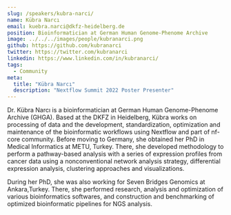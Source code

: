 ```yaml
---
slug: /speakers/kubra-narci/
name: Kübra Narcı
email: kuebra.narci@dkfz-heidelberg.de
position: Bioinformatician at German Human Genome-Phenome Archive
image: ../../../images/people/kubranarci.png
github: https://github.com/kubranarci
twitter: https://twitter.com/kubranarci
linkedin: https://www.linkedin.com/in/kubranarci/	
tags:
  - Community
meta:
  title: "Kübra Narcı"
  description: "Nextflow Summit 2022 Poster Presenter"
---
```

Dr. Kübra Narcı is a bioinformatician at German Human Genome-Phenome Archive (GHGA). Based at the DKFZ in Heidelberg, Kübra works on processing of data and the development, standardization, optimization and maintenance of the bioinformatic workflows using Nextflow and part of nf-core community. Before moving to Germany, she obtained her PhD in Medical Informatics at METU, Turkey. There, she developed  methodology to perform a pathway-based analysis with a series of expression profiles from cancer data using a nonconventional network analysis strategy, differential expression analysis, clustering approaches and visualizations.

During her PhD, she was also working for Seven Bridges Genomics at Ankara,Turkey. There, she performed research, analysis and optimization of various bioinformatics softwares, and construction and benchmarking of optimized bioinformatic pipelines for NGS analysis.
